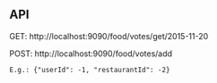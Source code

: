 
## API

GET: http://localhost:9090/food/votes/get/2015-11-20

POST: http://localhost:9090/food/votes/add

    E.g.: {"userId": -1, "restaurantId": -2}


